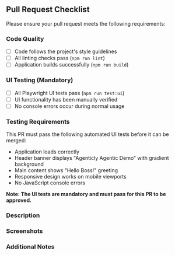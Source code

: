 ## Pull Request Checklist

Please ensure your pull request meets the following requirements:

### Code Quality
- [ ] Code follows the project's style guidelines
- [ ] All linting checks pass (`npm run lint`)
- [ ] Application builds successfully (`npm run build`)

### UI Testing (Mandatory)
- [ ] All Playwright UI tests pass (`npm run test:ui`)
- [ ] UI functionality has been manually verified
- [ ] No console errors occur during normal usage

### Testing Requirements
This PR must pass the following automated UI tests before it can be merged:
- Application loads correctly
- Header banner displays "Agenticly Agentic Demo" with gradient background  
- Main content shows "Hello Boss!" greeting
- Responsive design works on mobile viewports
- No JavaScript console errors

**Note: The UI tests are mandatory and must pass for this PR to be approved.**

### Description
<!-- Describe your changes here -->

### Screenshots
<!-- Include screenshots of UI changes if applicable -->

### Additional Notes
<!-- Any additional context or notes for reviewers -->